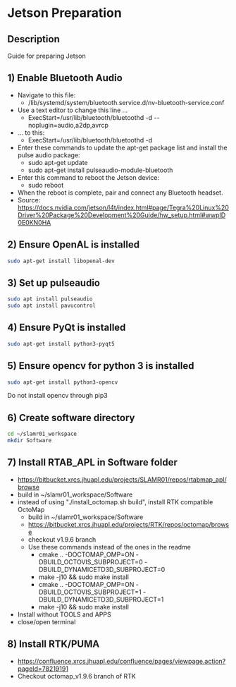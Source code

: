 # Jetson Preparation

## Description
Guide for preparing Jetson

## 1) Enable Bluetooth Audio
* Navigate to this file:
    * /lib/systemd/system/bluetooth.service.d/nv-bluetooth-service.conf
* Use a text editor to change this line ...
    * ExecStart=/usr/lib/bluetooth/bluetoothd -d --noplugin=audio,a2dp,avrcp
* ... to this: 
    * ExecStart=/usr/lib/bluetooth/bluetoothd -d 
* Enter these commands to update the apt-get package list and install the pulse audio package:
    * sudo apt-get update
    * sudo apt-get install pulseaudio-module-bluetooth
* Enter this command to reboot the Jetson device:
    * sudo reboot
* When the reboot is complete, pair and connect any Bluetooth headset.
* Source: https://docs.nvidia.com/jetson/l4t/index.html#page/Tegra%20Linux%20Driver%20Package%20Development%20Guide/hw_setup.html#wwpID0E0KN0HA 

## 2) Ensure OpenAL is installed
```bash
sudo apt-get install libopenal-dev
```

## 3) Set up pulseaudio
```bash
sudo apt install pulseaudio
sudo apt install pavucontrol
```

## 4) Ensure PyQt is installed
```bash
sudo apt-get install python3-pyqt5
```

## 5) Ensure opencv for python 3 is installed
```bash
sudo apt-get install python3-opencv
```
Do not install opencv through pip3

## 6) Create software directory
```bash
cd ~/slamr01_workspace
mkdir Software
```
## 7) Install RTAB_APL in Software folder
* https://bitbucket.xrcs.jhuapl.edu/projects/SLAMR01/repos/rtabmap_apl/browse
* build in ~/slamr01_workspace/Software
* instead of using "./install_octomap.sh build", install RTK compatible OctoMap
    * build in ~/slamr01_workspace/Software
    * https://bitbucket.xrcs.jhuapl.edu/projects/RTK/repos/octomap/browse
    * checkout v1.9.6 branch
    * Use these commands instead of the ones in the readme
        * cmake .. -DOCTOMAP_OMP=ON -DBUILD_OCTOVIS_SUBPROJECT=0 -DBUILD_DYNAMICETD3D_SUBPROJECT=0
        * make -j10 && sudo make install
        * cmake .. -DOCTOMAP_OMP=ON -DBUILD_OCTOVIS_SUBPROJECT=1 -DBUILD_DYNAMICETD3D_SUBPROJECT=1
        * make -j10 && sudo make install
* Install without TOOLS and APPS
* close/open terminal

## 8) Install RTK/PUMA
* https://confluence.xrcs.jhuapl.edu/confluence/pages/viewpage.action?pageId=78219191
* Checkout octomap_v1.9.6 branch of RTK